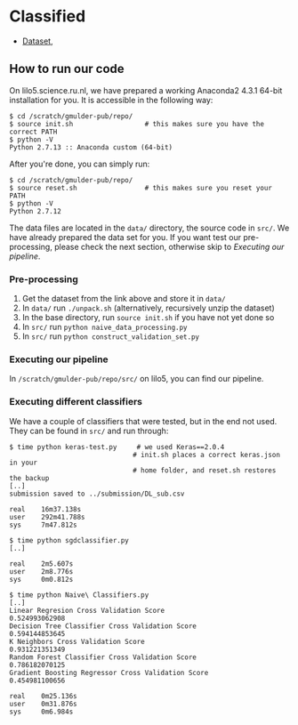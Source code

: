 # Classified

* [Dataset](https://surfdrive.surf.nl/files/index.php/s/K2FYXiWVb8B9yMH),

## How to run our code

On lilo5.science.ru.nl, we have prepared a working Anaconda2 4.3.1 64-bit
installation for you. It is accessible in the following way:

```
$ cd /scratch/gmulder-pub/repo/
$ source init.sh                  # this makes sure you have the correct PATH
$ python -V
Python 2.7.13 :: Anaconda custom (64-bit)
```

After you're done, you can simply run:

```
$ cd /scratch/gmulder-pub/repo/
$ source reset.sh                 # this makes sure you reset your PATH
$ python -V
Python 2.7.12
```

The data files are located in the `data/` directory, the source code in `src/`.
We have already prepared the data set for you. If you want test our
pre-processing, please check the next section, otherwise skip to _Executing our
pipeline_.

### Pre-processing

1. Get the dataset from the link above and store it in `data/`
2. In `data/` run `./unpack.sh` (alternatively, recursively unzip the dataset)
3. In the base directory, run `source init.sh` if you have not yet done so
4. In `src/` run `python naive_data_processing.py` 
5. In `src/` run `python construct_validation_set.py`

### Executing our pipeline

In `/scratch/gmulder-pub/repo/src/` on lilo5, you can find our pipeline.

### Executing different classifiers

We have a couple of classifiers that were tested, but in the end not used. They
can be found in `src/` and run through:

 ```
$ time python keras-test.py     # we used Keras==2.0.4
                                # init.sh places a correct keras.json in your
                                # home folder, and reset.sh restores the backup
[..]
submission saved to ../submission/DL_sub.csv

real    16m37.138s
user    292m41.788s
sys     7m47.812s
```

```
$ time python sgdclassifier.py
[..]

real    2m5.607s
user    2m8.776s
sys     0m0.812s
```

```
$ time python Naive\ Classifiers.py
[..]
Linear Regresion Cross Validation Score
0.524993062908
Decision Tree Classifier Cross Validation Score
0.594144853645
K Neighbors Cross Validation Score
0.931221351349
Random Forest Classifier Cross Validation Score
0.786182070125
Gradient Boosting Regressor Cross Validation Score
0.454981100656

real    0m25.136s
user    0m31.876s
sys     0m6.984s
```
